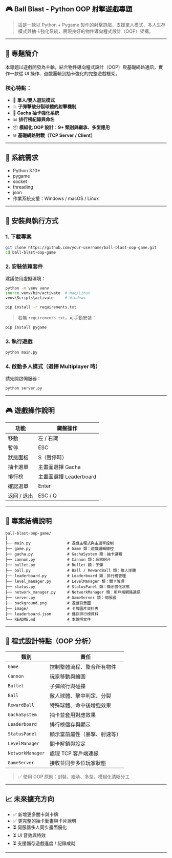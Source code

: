 
## 🎮 Ball Blast - Python OOP 射擊遊戲專題

> 這是一款以 Python + Pygame 製作的射擊遊戲，支援單人模式、多人生存模式與抽卡強化系統，展現良好的物件導向程式設計（OOP）架構。

------

## 🧠 專題簡介

本專題以遊戲開發為主軸，結合物件導向程式設計（OOP）與基礎網路通訊，實作一款從 UI 操作、遊戲邏輯到抽卡強化的完整遊戲框架。

### 核心特點：

- 🎯 **單人/雙人遊玩模式**
- 💥 **子彈擊破分裂球體的射擊機制**
- 🌟 **Gacha 抽卡強化系統**
- 📊 **排行榜紀錄與命名**
- 📦 **模組化 OOP 設計：9+ 類別與繼承、多型應用**
- 🌐 **基礎網路對戰（TCP Server / Client）**

------

## 🧩 系統需求

- Python 3.10+
- pygame
- socket
- threading
- json
- 作業系統支援：Windows / macOS / Linux

------

## 🚀 安裝與執行方式

### 1. 下載專案
```bash
git clone https://github.com/your-username/ball-blast-oop-game.git
cd ball-blast-oop-game
```

### 2. 安裝依賴套件
建議使用虛擬環境：
```bash
python -m venv venv
source venv/bin/activate  # mac/Linux
venv\Scripts\activate     # Windows

pip install -r requirements.txt
```

> 若無 `requirements.txt`，可手動安裝：
```bash
pip install pygame
```

### 3. 執行遊戲
```bash
python main.py
```

### 4. 啟動多人模式（選擇 Multiplayer 時）

請先開啟伺服器：
```bash
python server.py
```

------

## 🎮 遊戲操作說明

| 功能        | 鍵盤操作     |
|-------------|--------------|
| 移動        | 左 / 右鍵    |
| 暫停        | ESC          |
| 狀態面板    | S（暫停時）  |
| 抽卡選單    | 主畫面選擇 Gacha |
| 排行榜      | 主畫面選擇 Leaderboard |
| 確認選單    | Enter        |
| 返回 / 退出 | ESC / Q      |

------

## 🧱 專案結構說明

```
ball-blast-oop-game/
│
├── main.py                # 遊戲主程式與主選單控制
├── game.py                # Game 類：遊戲邏輯總控
├── gacha.py               # GachaSystem 類：抽卡邏輯
├── cannon.py              # Cannon 類：玩家砲台
├── bullet.py              # Bullet 類：子彈
├── ball.py                # Ball / RewardBall 類：敵人球體
├── leaderboard.py         # Leaderboard 類：排行榜管理
├── level_manager.py       # LevelManager 類：關卡管理
├── status.py              # StatusPanel 類：顯示強化狀態
├── network_manager.py     # NetworkManager 類：用戶端網路通訊
├── server.py              # GameServer 類：伺服器
├── background.png         # 遊戲背景圖
├── image/                 # 卡牌圖片資料夾
├── leaderboard.json       # 儲存排行榜資料
└── README.md              # 本說明文件
```

------

## 🧠 程式設計特點（OOP 分析）

| 類別          | 責任                          |
|---------------|-------------------------------|
| `Game`        | 控制整體流程、整合所有物件     |
| `Cannon`      | 玩家移動與繪圖                 |
| `Bullet`      | 子彈飛行與碰撞                 |
| `Ball`        | 敵人球體、擊中判定、分裂       |
| `RewardBall`  | 特殊球體、命中後增強效果       |
| `GachaSystem` | 抽卡並套用對應效果             |
| `Leaderboard` | 排行榜儲存與顯示               |
| `StatusPanel` | 顯示當前屬性（暴擊、射速等）   |
| `LevelManager`| 關卡解鎖與設定                 |
| `NetworkManager` | 處理 TCP 客戶端連線        |
| `GameServer`  | 接收並同步多位玩家狀態         |

> ✅ 使用 OOP 原則：封裝、繼承、多型、模組化清晰分工

----

## 📈 未來擴充方向

- ✅ 新增更多關卡與卡牌
- ✅ 更完整的抽卡動畫與卡片說明
- ⏳ 伺服器多人同步畫面優化
- ⏳ UI 音效與特效
- ⏳ 支援儲存遊戲進度 / 記錄成就

----



